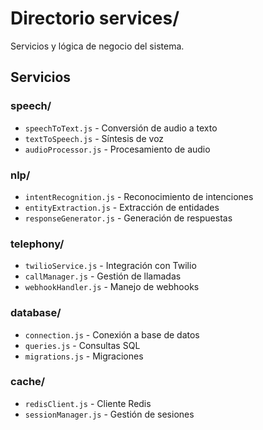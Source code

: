 # Directorio services/

Servicios y lógica de negocio del sistema.

## Servicios

### speech/
- `speechToText.js` - Conversión de audio a texto
- `textToSpeech.js` - Síntesis de voz
- `audioProcessor.js` - Procesamiento de audio

### nlp/
- `intentRecognition.js` - Reconocimiento de intenciones
- `entityExtraction.js` - Extracción de entidades
- `responseGenerator.js` - Generación de respuestas

### telephony/
- `twilioService.js` - Integración con Twilio
- `callManager.js` - Gestión de llamadas
- `webhookHandler.js` - Manejo de webhooks

### database/
- `connection.js` - Conexión a base de datos
- `queries.js` - Consultas SQL
- `migrations.js` - Migraciones

### cache/
- `redisClient.js` - Cliente Redis
- `sessionManager.js` - Gestión de sesiones
